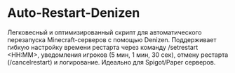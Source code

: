 # Auto-Restart-Denizen
Легковесный и оптимизированный скрипт для автоматического перезапуска Minecraft-серверов с помощью Denizen. Поддерживает гибкую настройку времени рестарта через команду /setrestart &lt;HH:MM>, уведомления игроков (5 мин, 1 мин, 30 сек), отмену рестарта (/cancelrestart) и логирование. Идеально для Spigot/Paper серверов.
